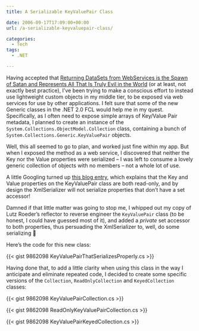 ```yaml
---
title: A Serializable KeyValuePair Class

date: 2006-09-17T17:09:00+00:00
url: /a-serializable-keyvaluepair-class/

categories:
  - Tech
tags:
  - .NET

---
```


Having accepted that [Returning DataSets from WebServices is the Spawn of Satan and Represents All That Is Truly Evil in the World][1] (or at least, not exactly best practice), I’ve been trying to make a conscious effort to instead use lightweight custom objects in my middle tier, to be exposed via web services for use by other applications. I felt sure that some of the new Generic classes in the .NET 2.0 FCL would help me in my quest. Specifically, as I often need to expose simple arrays of Key/Value Pair metadata, I planned to create an instance of the  `System.Collections.ObjectModel.Collection` class, containing a bunch of `System.Collections.Generic.KeyValuePair` objects.

Well, this all seemed to go to plan, and worked just fine within my app. But when I exposed the method as a web service, I discovered that neither the Key nor the Value properties were serialized – I was left to consume a lovely generic collection of objects with no members – not a whole lot of use.

A little Googling turned up [this blog entry][2], which explains that the Key and Value properties on the KeyValuePair class are both read-only, and by design the XmlSerializer will not serialize properties that don’t have a set accessor!

Damned if that little matter was going to stop me, I whipped out my copy of Lutz Roeder’s reflector to reverse engineer the `KeyValuePair` class (to be honest, I could have guessed most of it), and added a _private_ set accessor to both properties, thus persuading the XmlSerializer to, well, do some serializing 🙂

Here’s the code for this new class:

{{< gist 9862098 KeyValuePairThatSerializesProperly.cs >}}

Having done that, to add a little clarity when using this class in the way I anticipate and eliminate repeated code, I decided to create some specific versions of the `Collection`, `ReadOnlyCollection` and `KeyedCollection` classes:

{{< gist 9862098 KeyValuePairCollection.cs >}}

{{< gist 9862098 ReadOnlyKeyValuePairCollection.cs >}}

{{< gist 9862098 KeyValuePairKeyedCollection.cs >}}

 [1]: http://www.hanselman.com/blog/ReturningDataSetsFromWebServicesIsTheSpawnOfSatanAndRepresentsAllThatIsTrulyEvilInTheWorld.aspx
 [2]: http://blogs.msdn.com/seshadripv/archive/2005/11/02/488273.aspx